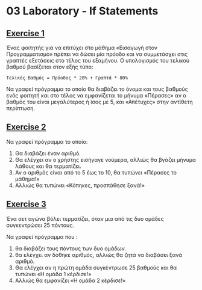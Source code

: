 # 03 Laboratory - If Statements

## [Exercise 1](../Laboratories/Lab_03_Exercise_1.py)

Ένας φοιτητής για να επιτύχει στο μάθημα «Εισαγωγή στον Προγραμματισμό» πρέπει να δώσει μία πρόοδο και να συμμετάσχει στις γραπτές εξετάσεις στο τέλος του εξαμήνου. Ο υπολογισμός του τελικού βαθμού βασίζεται στον εξής τύπο:

`Τελικός Βαθμός = Πρόοδος * 20% + Γραπτά * 80%`

Να γραφεί πρόγραμμα το οποίο θα διαβάζει το όνομα και τους βαθμούς ενός φοιτητή και στο τέλος να εμφανίζεται το μήνυμα «Πέρασες» αν ο βαθμός του είναι μεγαλύτερος ή ίσος με 5, και «Απέτυχες» στην αντίθετη περίπτωση.

## [Exercise 2](../Laboratories/Lab_03_Exercise_2.py)

Να γραφεί πρόγραμμα το οποίο:

1) Θα διαβάζει έναν αριθμό.
2) Θα ελέγχει αν ο χρήστης εισήγαγε νούμερα, αλλιώς θα βγάζει μήνυμα λάθους και θα τερματίζει.
3) Αν ο αριθμός είναι από το 5 έως το 10, θα τυπώνει «Πέρασες το μάθημα!»
4) Αλλιώς θα τυπώνει «Κόπηκες, προσπάθησε ξανά!»

## [Exercise 3](../Laboratories/Lab_03_Exercise_3.py)

Ένα σετ αγώνα βόλει τερματίζει, όταν μια από τις δυο ομάδες συγκεντρώσει 25 πόντους.

Να γραφεί πρόγραμμα που :

1) θα διαβάζει τους πόντους των δυο ομάδων.
2) θα ελέγχει αν δόθηκε αριθμός, αλλιώς θα ζητά να διαβάσει ξανά αριθμό.
3) Θα ελέγχει αν η πρώτη ομάδα συγκέντρωσε 25 βαθμούς και θα τυπώνει «Η ομάδα 1 κέρδισε!»
4) Αλλιώς θα εμφανίζει «Η ομάδα 2 κέρδισε!»
